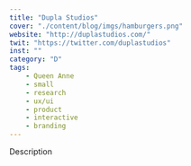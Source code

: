 ```yaml
---
title: "Dupla Studios"
cover: "./content/blog/imgs/hamburgers.png"
website: "http://duplastudios.com/"
twit: "https://twitter.com/duplastudios"
inst: ""
category: "D"
tags:
    - Queen Anne
    - small
    - research
    - ux/ui
    - product
    - interactive
    - branding
---
```


Description

